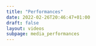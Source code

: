 ```yaml
---
title: "Performances"
date: 2022-02-26T20:46:47+01:00
draft: false
layout: videos
subpage: media_performances
---
```

